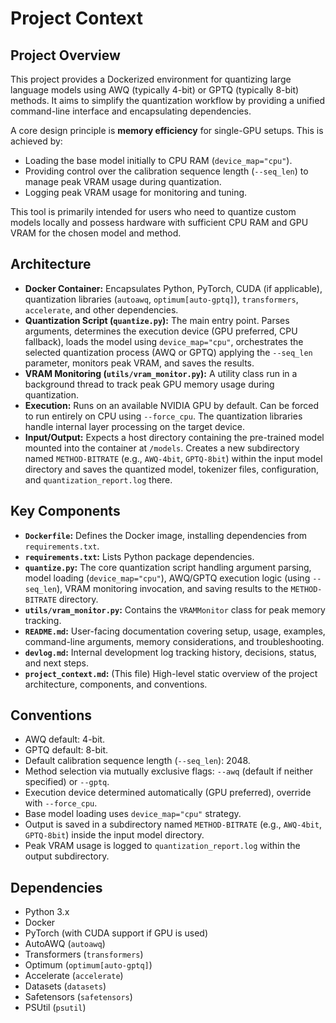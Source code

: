 # Project Context

## Project Overview

This project provides a Dockerized environment for quantizing large language models using AWQ (typically 4-bit) or GPTQ (typically 8-bit) methods. It aims to simplify the quantization workflow by providing a unified command-line interface and encapsulating dependencies.

A core design principle is **memory efficiency** for single-GPU setups. This is achieved by:
*   Loading the base model initially to CPU RAM (`device_map="cpu"`).
*   Providing control over the calibration sequence length (`--seq_len`) to manage peak VRAM usage during quantization.
*   Logging peak VRAM usage for monitoring and tuning.

This tool is primarily intended for users who need to quantize custom models locally and possess hardware with sufficient CPU RAM and GPU VRAM for the chosen model and method.

## Architecture

- **Docker Container:** Encapsulates Python, PyTorch, CUDA (if applicable), quantization libraries (`autoawq`, `optimum[auto-gptq]`), `transformers`, `accelerate`, and other dependencies.
- **Quantization Script (`quantize.py`):** The main entry point. Parses arguments, determines the execution device (GPU preferred, CPU fallback), loads the model using `device_map="cpu"`, orchestrates the selected quantization process (AWQ or GPTQ) applying the `--seq_len` parameter, monitors peak VRAM, and saves the results.
- **VRAM Monitoring (`utils/vram_monitor.py`):** A utility class run in a background thread to track peak GPU memory usage during quantization.
- **Execution:** Runs on an available NVIDIA GPU by default. Can be forced to run entirely on CPU using `--force_cpu`. The quantization libraries handle internal layer processing on the target device.
- **Input/Output:** Expects a host directory containing the pre-trained model mounted into the container at `/models`. Creates a new subdirectory named `METHOD-BITRATE` (e.g., `AWQ-4bit`, `GPTQ-8bit`) within the input model directory and saves the quantized model, tokenizer files, configuration, and `quantization_report.log` there.

## Key Components

- **`Dockerfile`:** Defines the Docker image, installing dependencies from `requirements.txt`.
- **`requirements.txt`:** Lists Python package dependencies.
- **`quantize.py`:** The core quantization script handling argument parsing, model loading (`device_map="cpu"`), AWQ/GPTQ execution logic (using `--seq_len`), VRAM monitoring invocation, and saving results to the `METHOD-BITRATE` directory.
- **`utils/vram_monitor.py`:** Contains the `VRAMMonitor` class for peak memory tracking.
- **`README.md`:** User-facing documentation covering setup, usage, examples, command-line arguments, memory considerations, and troubleshooting.
- **`devlog.md`:** Internal development log tracking history, decisions, status, and next steps.
- **`project_context.md`:** (This file) High-level static overview of the project architecture, components, and conventions.

## Conventions

- AWQ default: 4-bit.
- GPTQ default: 8-bit.
- Default calibration sequence length (`--seq_len`): 2048.
- Method selection via mutually exclusive flags: `--awq` (default if neither specified) or `--gptq`.
- Execution device determined automatically (GPU preferred), override with `--force_cpu`.
- Base model loading uses `device_map="cpu"` strategy.
- Output is saved in a subdirectory named `METHOD-BITRATE` (e.g., `AWQ-4bit`, `GPTQ-8bit`) inside the input model directory.
- Peak VRAM usage is logged to `quantization_report.log` within the output subdirectory.

## Dependencies

- Python 3.x
- Docker
- PyTorch (with CUDA support if GPU is used)
- AutoAWQ (`autoawq`)
- Transformers (`transformers`)
- Optimum (`optimum[auto-gptq]`)
- Accelerate (`accelerate`)
- Datasets (`datasets`)
- Safetensors (`safetensors`)
- PSUtil (`psutil`)
